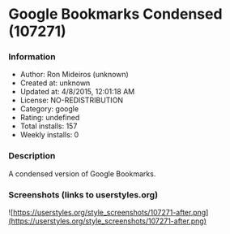 # Google Bookmarks Condensed (107271)

### Information
- Author: Ron Mideiros (unknown)
- Created at: unknown
- Updated at: 4/8/2015, 12:01:18 AM
- License: NO-REDISTRIBUTION
- Category: google
- Rating: undefined
- Total installs: 157
- Weekly installs: 0


### Description
A condensed version of Google Bookmarks.


### Screenshots (links to userstyles.org)
![https://userstyles.org/style_screenshots/107271-after.png](https://userstyles.org/style_screenshots/107271-after.png)


